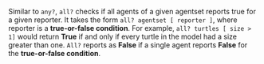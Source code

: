 Similar to `any?`, `all?` checks if all agents of a given agentset reports true for a given reporter. It takes the form `all? agentset [ reporter ]`, where reporter is a **true-or-false condition**. For example, `all? turtles [ size > 1]` would return **True** if and only if every turtle in the model had a size greater than one. `All?` reports as **False** if a single agent reports **False** for the **true-or-false condition**. 

